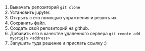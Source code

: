 1. Выкачать репозиторий `git clone`
2. Установить jupyter.
3. Открыть с его помощью упражнения и решить их.
4. Сохранить файл.
5. Создать свой репозиторий на github.
6. Добавить его в качестве удаленного сервера `git remote add myorigin <address>`
7. Запушить туда решение и прислать ссылку :)
